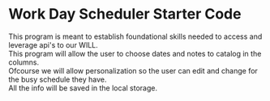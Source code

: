 # Work Day Scheduler Starter Code
This program is meant to establish foundational skills needed to access and leverage api's to our WILL.
<br>
This program will allow the user to choose dates and notes to catalog in the columns. 
<br>
Ofcourse we will allow personalization so the user can edit and change for the busy schedule they have. 
<br>
All the info will be saved in the local storage. 
